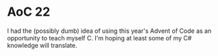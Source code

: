 # AoC 22

I had the (possibly dumb) idea of using this year's Advent of Code as an opportunity to teach myself C. I'm hoping at least some of my C# knowledge will translate.

<!-- ## Day 1
- Reading a file line-by-line. This isn't too hard, but not sure if I did it in the most efficient way. 
- I actually got the correct answer before my code was completely working for Part 2. I wasn't doing any sorting when checking the highest value in the array. This meant I wasn't actually replacing the lowest value, just the first value that was lower than the new value. The input data was written such that the sorting happened automatically and my code returned the correct value even though the logic was wrong. I tested with a few changes to the dataset and everything seems to be working correctly now.

## Day 2
- Played with pointers in functions today and have no idea whether I used them correctly. Everything works though.
- I might come back to this one later to try to clean it up a little bit. I don't like how I implemented part 2, but it is what it is for now. 

## Day 3
- Once again not done in the most efficient way, but still learning a lot. 

## Day 4
- This was definitely the hardest input to parse so far, but, once I had access to the data, the logic was fairly straightforward.

## Day 5
- This one kicked my butt. The hardest part was parsing the data. There's probably a way better method, but the sscanf function was super useful for getting the movement directions.
- I ended up using a stack, but there was no way I could implement my own without spending way more time. The implementation I used was a combination of a few articles that are linking in the .c file. 

## Day 6
- This one stumped me for a second, but I got there eventually. More often than not, it's not the problem itself that is tricky, it's how to solve the problem without some feature of modern languages. C is proving to be tricky at times.
- Very proud that all I had to do to solve part 2 was change a variable.

## Day 7
- Learned about recursively reading files in C by setting and getting the file pointer manually. Definitely not easy to wrap my head around, but I got there in the end.

## Day 8
- My solution to this couldn't be any uglier. I mostly fussed around with how you're supposed to point to values within a 2D array. There's a lot of repeat code in there that could be refactored, but ¯\_(ツ)_/¯

## Day 9
- I don't think I solved part 1 in the optimal way so I'm struggling with Part 2. Gonna leave it for now and then come back to it.

## Day 10
- So much easier than the last few days.

## Day 11
- I've been banging my head for hours. I wasn't able to get the program working with the sample data fairly quickly, but swapping in the real data completely bombed it. I finally got part 1 after much trial & error, but part 2 might be out of my reach for now. No idea how to deal with numbers this large.

## Day 12
- Complete and utter failure. I plan to revisit this, but I have already spent far too long. -->